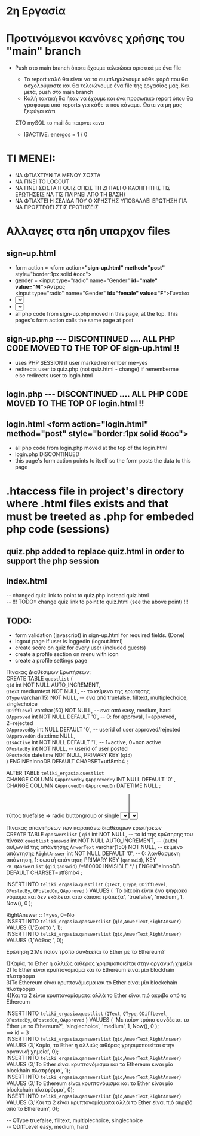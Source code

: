 # 2η Εργασία

# **Προτινόμενοι κανόνες χρήσης του "main" branch**

- Push στο main branch όποτε έχουμε τελειώσει οριστικά με ένα file

  - Το report καλό θα είναι να το συμπληρώνουμε κάθε φορά που θα ασχολούμαστε και θα τελειώνουμε ένα file της εργασίας μας. Και μετά, push στο main branch
  - Καλή τακτική θα ήταν να έχουμε και ένα προσωπικό report όπου θα γραφουμε υπό-reports για κάθε τι που κάναμε. Ώστε να μη μας ξεφύγει κάτι

  ΣΤΟ mySQL το mail δε παιρνει κενα

  - ISACTIVE: energos = 1 / 0

# ΤΙ ΜΕΝΕΙ:
 - ΝΑ ΦΤΙΑΧΤΙΥΝ ΤΑ ΜΕΝΟΥ ΣΩΣΤΑ
 - ΝΑ ΓΙΝΕΙ ΤΟ LOGOUT
 - ΝΑ ΓΙΝΕΙ ΣΩΣΤΑ Η QUIZ ΟΠΩΣ ΤΗ ΖΗΤΑΕΙ Ο ΚΑΘΗΓΗΤΗΣ  ΤΙΣ ΕΡΩΤΗΣΕΙΣ ΝΑ ΤΙΣ ΠΑΙΡΝΕΙ ΑΠΟ ΤΗ ΒΑΣΗ)
 - ΝΑ ΦΤΙΑΧΤΕΙ Η ΣΕΛΙΔΑ ΠΟΥ Ο ΧΡΗΣΤΗΣ ΥΠΟΒΑΛΛΕΙ ΕΡΩΤΗΣΗ ΓΙΑ ΝΑ ΠΡΟΣΤΕΘΕΙ ΣΤΙΣ ΕΡΩΤΗΣΕΙΣ
# **Αλλαγες στα ηδη υπαρχον files**

## sign-up.html

- form action = <form action=**"sign-up.html" method="post"** style="border:1px solid #ccc">
- gender = <input type="radio" name="Gender" **id="male" value="M"**>Άντρας  
   <input type="radio" name="Gender" **id="female" value="F"**>Γυναίκα
- <select name="Day" id="day"> <option value=**"01"**>1</option>
- <select name="month" id="month"> = <option value=**"01"**>Ιανουάριος</option>
- all php code from sign-up.php moved in this page, at the top. This pages's form action calls the same page at post

## sign-up.php --- DISCONTINUED .... ALL PHP CODE MOVED TO THE TOP OF sign-up.html !!

- uses PHP SESSION if user marked remember me=yes
- redirects user to quiz.php (not quiz.html - change) if rememberme  
  else redirects user to login.html

## login.php --- DISCONTINUED .... ALL PHP CODE MOVED TO THE TOP OF login.html !!

## login.html <form action=**"login.html" method="post"** style="border:1px solid #ccc">

- all php code from login.php moved at the top of the login.html
- login.php DISCONTINUED
- this page's form action points to itself so the form posts the data to this page

# .htaccess file in project's directory where .html files exists and that must be treeted as .php for embeded php code (sessions)

## quiz.php added to replace quiz.html in order to support the php session

## index.html

-- changed quiz link to point to quiz.php instead quiz.html  
 -- !!! TODO:: change quiz link to point to quiz.html (see the above point) !!!

## TODO:

- form validation (javascript) in sign-up.html for required fields. (Done)
- logout page if user is loggedin (logout.html)
- create score on quiz for every user (included guests)
- create a profile section on menu with icon
- create a profile settings page
    
    
Πίνακας Διαθέσιμων Ερωτήσεων:  
CREATE TABLE `questlist` (  
  `qid` int NOT NULL AUTO_INCREMENT,  
  `QText` mediumtext NOT NULL,			-- το κείμενο της ερωτησης  
  `QType` varchar(15) NOT NULL,			-- ενα από truefalse, filltext, multiplechoice, singlechoice  
  `QDiffLevel` varchar(50) NOT NULL,	-- ενα από easy, medium, hard  
  `QApproved` int NOT NULL DEFAULT '0',	-- 0: for approval, 1=approved, 2=rejected  
  `QApprovedBy` int NULL DEFAULT '0',	-- userid of user approved/rejected  
  `QApprovedOn` datetime NULL,  
  `QIsActive` int NOT NULL DEFAULT '1',	  -- 1=active, 0=non active  
  `QPostedBy` int NOT NULL,				        -- userid of user posted  
  `QPostedOn` datetime NOT NULL, 
  PRIMARY KEY (`qid`)  
) ENGINE=InnoDB DEFAULT CHARSET=utf8mb4 ;  
  
ALTER TABLE `teliki_ergasia`.`questlist`   
CHANGE COLUMN `QApprovedBy` `QApprovedBy` INT NULL DEFAULT '0' ,  
CHANGE COLUMN `QApprovedOn` `QApprovedOn` DATETIME NULL ;  
  
τύπος truefalse	=> radio buttongroup or single <select>  
τύπος filltext	=> input type="text"  
τύπος multiplechoice => <select  multiple> or fieldset of checkboxes  
τύπος singlechoice => radio buttongroup or single <select>  
  
Πίνακας απαντήσεων των παραπάνω διαθέσιμων ερωτήσεων  
CREATE TABLE `qanswerslist` (
  `qid` int NOT NULL,						-- το id της ερώτησης του πίνακα `questlist`
  `qanswid` int NOT NULL AUTO_INCREMENT,	-- (auto) αυξων id της απάντησης
  `AnwerText` varchar(150) NOT NULL,		-- κείμενο απάντησης
  `RightAnswer` int NOT NULL DEFAULT '0',  -- 0: λανθασμενη απάντηση, 1: σωστή απάντηση
  PRIMARY KEY (`qanswid`),
  KEY `PK_QAnswerList` (`qid`,`qanswid`) /*!80000 INVISIBLE */
) ENGINE=InnoDB DEFAULT CHARSET=utf8mb4 ;  
  

  
INSERT INTO `teliki_ergasia`.`questlist`
(`QText`,
`QType`,
`QDiffLevel`,
`QPostedBy`,
`QPostedOn`,
`QApproved`
)
VALUES
(
'Το bitcoin είναι ένα ψηφιακό νόμισμα και δεν εκδίδεται απο κάποια τράπεζα',
'truefalse',
'medium',
1,
Now(),
0
);  

RightAnswer :: 1=yes, 0=No  
INSERT INTO `teliki_ergasia`.`qanswerslist`
(`qid`,`AnwerText`,`RightAnswer`) VALUES (1,'Σωστό ', 1);  
INSERT INTO `teliki_ergasia`.`qanswerslist`
(`qid`,`AnwerText`,`RightAnswer`) VALUES (1,'Λάθος ', 0);  
  
Ερώτηση 2:Με ποίον τρόπο συνδέεται το Ether με το Ethereum?  
  
1)Καμία, το Ether η αλλιώς αιθέρας χρησιμοποιείται στην οργανική χημεία  
2)Το Ether είναι κρυπτονόμισμα και το Ethereum ειναι μία blockhain πλατφόρμα  
3)Το Ethereum είναι κρυπτονόμισμα και το Ether είναι μία blockchain πλατφόρμα  
4)Και τα 2 είναι κρυπτονομίσματα αλλά το Ether είναι πιό ακριβό από το Ethereum  
  
INSERT INTO `teliki_ergasia`.`questlist`
(`QText`,
`QType`,
`QDiffLevel`,
`QPostedBy`,
`QPostedOn`,
`QApproved`
)
VALUES
(
'Με ποίον τρόπο συνδέεται το Ether με το Ethereum?',
'singlechoice',
'medium',
1,
Now(),
0
);  
==> id = 3  
INSERT INTO `teliki_ergasia`.`qanswerslist`
(`qid`,`AnwerText`,`RightAnswer`) VALUES (3,'Καμία, το Ether η αλλιώς αιθέρας χρησιμοποιείται στην οργανική χημεία', 0);  
INSERT INTO `teliki_ergasia`.`qanswerslist`
(`qid`,`AnwerText`,`RightAnswer`) VALUES (3,'Το Ether είναι κρυπτονόμισμα και το Ethereum ειναι μία blockhain πλατφόρμα', 1);  
INSERT INTO `teliki_ergasia`.`qanswerslist`
(`qid`,`AnwerText`,`RightAnswer`) VALUES (3,'Το Ethereum είναι κρυπτονόμισμα και το Ether είναι μία blockchain πλατφόρμα', 0);  
INSERT INTO `teliki_ergasia`.`qanswerslist`
(`qid`,`AnwerText`,`RightAnswer`) VALUES (3,'Και τα 2 είναι κρυπτονομίσματα αλλά το Ether είναι πιό ακριβό από το Ethereum', 0);  
  
-- QType	truefalse, filltext, multiplechoice, singlechoice  
-- QDiffLevel	easy, medium, hard  

